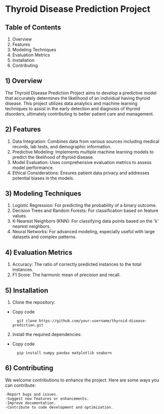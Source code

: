 # Thyroid Disease Prediction Project

## Table of Contents
1) Overview
2) Features
3) Modeling Techniques
4) Evaluation Metrics
5) Installation
6) Contributing

## 1) Overview 

The Thyroid Disease Prediction Project aims to develop a predictive model that accurately determines the likelihood of an individual having thyroid disease. This project utilizes data analytics and machine learning techniques to assist in the early detection and diagnosis of thyroid disorders, ultimately contributing to better patient care and management.

## 2) Features
1) Data Integration: Combines data from various sources including medical records, lab tests, and demographic information.
2) Predictive Modeling: Implements multiple machine learning models to predict the likelihood of thyroid disease.
3) Model Evaluation: Uses comprehensive evaluation metrics to assess model performance.
4) Ethical Considerations: Ensures patient data privacy and addresses potential biases in the models.

## 3) Modeling Techniques
1) Logistic Regression: For predicting the probability of a binary outcome.
2) Decision Trees and Random Forests: For classification based on feature values.
3) K-Nearest Neighbors (KNN): For classifying data points based on the 'k' nearest neighbors.
4) Neural Networks: For advanced modeling, especially useful with large datasets and complex patterns.

## 4) Evaluation Metrics
1) Accuracy: The ratio of correctly predicted instances to the total instances.
2) F1 Score: The harmonic mean of precision and recall.

## 5) Installation
1) Clone the repository:
- Copy code

  		git clone https://github.com/your-username/thyroid-disease-prediction.git
  
2) Install the required dependencies:
- Copy code

        pip install numpy pandas matplotlib seaborn

## 6) Contributing

We welcome contributions to enhance the project. Here are some ways you can contribute:

    -Report bugs and issues.
    -Suggest new features or enhancements.
    -Improve documentation.
    -Contribute to code development and optimization.
